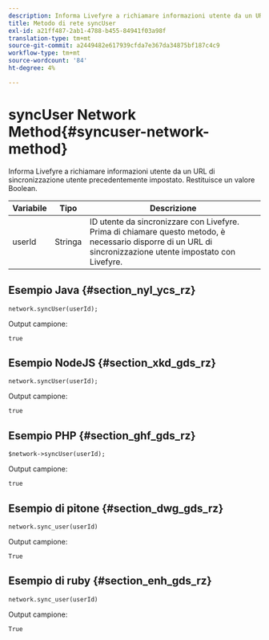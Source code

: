 ```yaml
---
description: Informa Livefyre a richiamare informazioni utente da un URL di sincronizzazione utente precedentemente impostato. Restituisce un valore Boolean.
title: Metodo di rete syncUser
exl-id: a21ff487-2ab1-4788-b455-84941f03a98f
translation-type: tm+mt
source-git-commit: a2449482e617939cfda7e367da34875bf187c4c9
workflow-type: tm+mt
source-wordcount: '84'
ht-degree: 4%

---
```


# syncUser Network Method{#syncuser-network-method}

Informa Livefyre a richiamare informazioni utente da un URL di sincronizzazione utente precedentemente impostato. Restituisce un valore Boolean.

| Variabile | Tipo | Descrizione |
|--- |--- |--- |
| userId | Stringa | ID utente da sincronizzare con Livefyre. Prima di chiamare questo metodo, è necessario disporre di un URL di sincronizzazione utente impostato con Livefyre. |

## Esempio Java {#section_nyl_ycs_rz}

```
network.syncUser(userId); 
```

Output campione:

```
true
```

## Esempio NodeJS {#section_xkd_gds_rz}

```
network.syncUser(userId); 
```

Output campione:

```
true
```

## Esempio PHP {#section_ghf_gds_rz}

```
$network->syncUser(userId); 
```

Output campione:

```
true
```

## Esempio di pitone {#section_dwg_gds_rz}

```
network.sync_user(userId) 
```

Output campione:

```
True
```

## Esempio di ruby {#section_enh_gds_rz}

```
network.sync_user(userId) 
```

Output campione:

```
True
```
